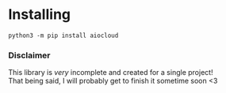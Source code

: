 # Installing
```
python3 -m pip install aiocloud
```
### Disclaimer
This library is *very* incomplete and created for a single project!  
That being said, I will probably get to finish it sometime soon <3
